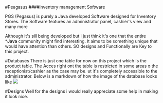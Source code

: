#Peagasus
####Inventory management Software

PGS (Pegasus) is purely a Java developed Software designed  for Inventory Stores. The Software features an administrator panel, cashier's view and many more


Although it's sill being developed but i just think it's one that the entire ***Java** community might find interesting.
It aims to be something unique that would have attention than others. SO designs and Functionally  are Key to this project.

#Databases
There is just one table for now on this project which is the product table.
The Acces right ont the table is restricted in some areas o the receptionist/cashier as the case may be. ut it's completely accessible to the administrator.
Below is a markdown of how the image of the database looks like
![](./Pegasus/resource/githu.png)

#Designs
Well for the designs i would really appreciate some help in making it look nice.
